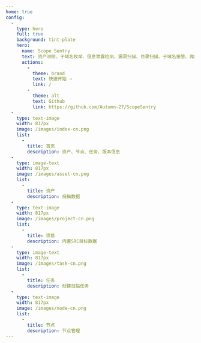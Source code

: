 ```yaml
---
home: true
config:
  -
    type: hero
    full: true
    background: tint-plate
    hero:
      name: Scope Sentry
      text: 资产测绘、子域名枚举、信息泄露检测、漏洞扫描、目录扫描、子域名接管、爬虫、页面监控
      actions:
        -
          theme: brand
          text: 快速开始 →
          link: /
        -
          theme: alt
          text: Github
          link: https://github.com/Autumn-27/ScopeSentry
  -
    type: text-image
    width: 817px
    image: /images/index-cn.png
    list:
      -
        title: 首页
        description: 资产、节点、任务、版本信息
  -
    type: image-text
    width: 817px
    image: /images/asset-cn.png
    list:
      -
        title: 资产
        description: 扫描数据
  -
    type: text-image
    width: 817px
    image: /images/project-cn.png
    list:
      -
        title: 项目
        description: 内置SRC目标数据
  -
    type: image-text
    width: 817px
    image: /images/task-cn.png
    list:
      -
        title: 任务
        description: 创建扫描任务
  -
    type: text-image
    width: 817px
    image: /images/node-cn.png
    list:
      -
        title: 节点
        description: 节点管理
---
```

